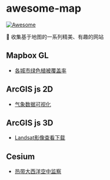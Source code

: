 ﻿# awesome-map
[![Awesome](https://cdn.rawgit.com/sindresorhus/awesome/d7305f38d29fed78fa85652e3a63e154dd8e8829/media/badge.svg)](https://awesome.re/)

🐧 收集基于地图的一系列精美、有趣的网站

## Mapbox GL
- [各城市绿色植被覆盖率](http://senseable.mit.edu/treepedia/cities/cape%20town)


## ArcGIS js 2D
- [气象数据可视化](https://www.texmesonet.org/Viewer)


## ArcGIS js 3D
- [Landsat影像查看下载](https://maps.esri.com/rc/landsat-viewer/index.html)


## Cesium
- [热带大西洋空中监察](http://tropicalatlantic.com/recon/recon.cgi?basin=al&mapping=cesium)